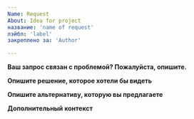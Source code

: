 ```yaml
---
Name: Request
About: Idea for project
название: 'name of request'
лэйбл: 'label'
закреплено за: 'Author'

---
```


**Ваш запрос связан с проблемой? Пожалуйста, опишите.**

**Опишите решение, которое хотели бы видеть**

**Опишите альтернативу, которую вы предлагаете**

**Дополнительный контекст**
